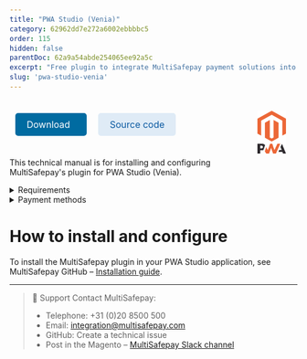 ```yaml
---
title: "PWA Studio (Venia)"
category: 62962dd7e272a6002ebbbbc5
order: 115
hidden: false
parentDoc: 62a9a54abde254065ee92a5c
excerpt: "Free plugin to integrate MultiSafepay payment solutions into your PWA Studio (Venia)  application."
slug: 'pwa-studio-venia'
---
```

<img src="https://raw.githubusercontent.com/MultiSafepay/docs/master/static/logo/Plugins/Magento_PWA.svg" width="50" align="right" style="margin: 20px; max-height: 75px"/>

<div style="display: flex; flex-wrap: wrap;">

<a class="suggestEdits" style="display: inline-flex; border-radius: 5px; padding: 10px 20px; margin: 10px; font-size: 1rem; background-color: #006ba1; color: #ffffff; text-decoration: none;" href="https://github.com/MultiSafepay/pwastudio-multisafepay-payment-integration.git" target="_blank"><span>Download</span><i class="icon icon-download" style="margin-left: 0.6em;"> </i></a>

<a class="suggestEdits" style="display: inline-flex; border-radius: 5px; padding: 10px 20px; margin: 10px; font-size: 1rem; background-color: #DFEBF6; color: #0a59a1; text-decoration: none;" href="https://github.com/MultiSafepay/pwastudio-multisafepay-payment-integration" target="_blank"><i class="icon-external-link"></i> <span>Source code</span></a>

</div>

This technical manual is for installing and configuring MultiSafepay's plugin for PWA Studio (Venia).

<details id="requirements">
<summary>Requirements</summary>
<br>

- You will need a [MultiSafepay account](https://testmerchant.multisafepay.com/signup).
- To support GraphQL queries, install the [MultiSafepay Magento 2 GraphQL plugin](https://github.com/MultiSafepay/magento2-graphql).
- You must also meet Magento's requirements for PWA Studio (Venia). See Magento – [Prerequisites](https://magento.github.io/pwa-studio/venia-pwa-concept/setup/#prerequisites).

</details>

<details id="payment-methods">
<summary>Payment methods</summary>
<br>

By default, this plugin supports all [payment methods supported by our Magento 2 plugin](/magento-2/#details-supported-payment-methods) out of the box, except: 
- Request To Pay
- Direct Debit
- E-Invoicing 
- Pay After Delivery  

You can integrate these payment methods yourself.  
See MultiSafepay GitHub – [PWA Studio components](https://github.com/MultiSafepay/pwastudio-multisafepay-payment-integration/tree/master/src/components).

</details>

# How to install and configure 

To install the MultiSafepay plugin in your PWA Studio application, see MultiSafepay GitHub – [Installation guide](https://github.com/MultiSafepay/pwastudio-multisafepay-payment-integration#installation-guide).

---

> 💬  Support
> Contact MultiSafepay:
> 
> - Telephone: +31 (0)20 8500 500
> - Email: <integration@multisafepay.com>
> - GitHub: Create a technical issue
> - Post in the Magento – [MultiSafepay Slack channel](https://magentocommeng.slack.com/messages/multisafepay-payments/)
